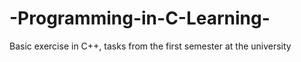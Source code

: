 # -Programming-in-C-Learning-
  Basic exercise in C++, tasks from the first semester at the university
